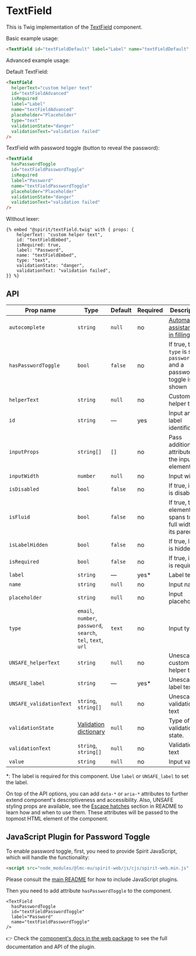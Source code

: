 # TextField

This is Twig implementation of the [TextField] component.

Basic example usage:

```html
<TextField id="textFieldDefault" label="Label" name="textFieldDefault" />
```

Advanced example usage:

Default TextField:

```html
<TextField
  helperText="custom helper text"
  id="textFieldAdvanced"
  isRequired
  label="Label"
  name="textFieldAdvanced"
  placeholder="Placeholder"
  type="text"
  validationState="danger"
  validationText="validation failed"
/>
```

TextField with password toggle (button to reveal the password):

```html
<TextField
  hasPasswordToggle
  id="textFieldPasswordToggle"
  isRequired
  label="Password"
  name="textFieldPasswordToggle"
  placeholder="Placeholder"
  validationState="danger"
  validationText="validation failed"
/>
```

Without lexer:

```twig
{% embed "@spirit/textField.twig" with { props: {
    helperText: "custom helper text",
    id: "textFieldEmbed",
    isRequired: true,
    label: "Password",
    name: "textFieldEmbed",
    type: "text",
    validationState: "danger",
    validationText: "validation failed",
}} %}
```

## API

| Prop name               | Type                                                          | Default | Required | Description                                                             |
| ----------------------- | ------------------------------------------------------------- | ------- | -------- | ----------------------------------------------------------------------- |
| `autocomplete`          | `string`                                                      | `null`  | no       | [Automated assistance in filling][autocomplete-attr]                    |
| `hasPasswordToggle`     | `bool`                                                        | `false` | no       | If true, the `type` is set to `password` and a password toggle is shown |
| `helperText`            | `string`                                                      | `null`  | no       | Custom helper text                                                      |
| `id`                    | `string`                                                      | —       | yes      | Input and label identification                                          |
| `inputProps`            | `string[]`                                                    | `[]`    | no       | Pass additional attributes to the input element                         |
| `inputWidth`            | `number`                                                      | `null`  | no       | Input width                                                             |
| `isDisabled`            | `bool`                                                        | `false` | no       | If true, input is disabled                                              |
| `isFluid`               | `bool`                                                        | `false` | no       | If true, the element spans to the full width of its parent              |
| `isLabelHidden`         | `bool`                                                        | `false` | no       | If true, label is hidden                                                |
| `isRequired`            | `bool`                                                        | `false` | no       | If true, input is required                                              |
| `label`                 | `string`                                                      | —       | yes\*    | Label text                                                              |
| `name`                  | `string`                                                      | `null`  | no       | Input name                                                              |
| `placeholder`           | `string`                                                      | `null`  | no       | Input placeholder                                                       |
| `type`                  | `email`, `number`, `password`, `search`, `tel`, `text`, `url` | `text`  | no       | Input type                                                              |
| `UNSAFE_helperText`     | `string`                                                      | `null`  | no       | Unescaped custom helper text                                            |
| `UNSAFE_label`          | `string`                                                      | —       | yes\*    | Unescaped label text                                                    |
| `UNSAFE_validationText` | `string`, `string[]`                                          | `null`  | no       | Unescaped validation text                                               |
| `validationState`       | [Validation dictionary][dictionary-validation]                | `null`  | no       | Type of validation state.                                               |
| `validationText`        | `string`, `string[]`                                          | `null`  | no       | Validation text                                                         |
| `value`                 | `string`                                                      | `null`  | no       | Input value                                                             |

\*: The label is required for this component. Use `label` or `UNSAFE_label` to set the label.

On top of the API options, you can add `data-*` or `aria-*` attributes to
further extend component's descriptiveness and accessibility. Also, UNSAFE styling props are available,
see the [Escape hatches][escape-hatches] section in README to learn how and when to use them.
These attributes will be passed to the topmost HTML element of the component.

## JavaScript Plugin for Password Toggle

To enable password toggle, first, you need to provide Spirit JavaScript,
which will handle the functionality:

```html
<script src="node_modules/@lmc-eu/spirit-web/js/cjs/spirit-web.min.js" async></script>
```

Please consult the [main README][web-readme] for how to include JavaScript
plugins.

Then you need to add attribute `hasPasswordToggle` to the component.

```twig
<TextField
  hasPasswordToggle
  id="textFieldPasswordToggle"
  label="Password"
  name="textFieldPasswordToggle"
/>
```

👉 Check the [component's docs in the web package][web-js-api] to see the full documentation and API of the plugin.

[web-js-api]: https://github.com/lmc-eu/spirit-design-system/blob/main/packages/web/src/scss/components/TextField/README.md#javascript-plugin-for-password-toggle
[web-readme]: https://github.com/lmc-eu/spirit-design-system/blob/main/packages/web/README.md
[textfield]: https://github.com/lmc-eu/spirit-design-system/tree/main/packages/web/src/scss/components/TextField
[autocomplete-attr]: https://developer.mozilla.org/en-US/docs/Web/HTML/Attributes/autocomplete
[dictionary-validation]: https://github.com/lmc-eu/spirit-design-system/blob/main/docs/DICTIONARIES.md#validation
[escape-hatches]: https://github.com/lmc-eu/spirit-design-system/tree/main/packages/web-twig/README.md#escape-hatches
